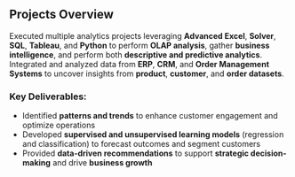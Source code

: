 ## Projects Overview

Executed multiple analytics projects leveraging **Advanced Excel**, **Solver**, **SQL**, **Tableau**, and **Python** to perform **OLAP analysis**, gather **business intelligence**, and perform both **descriptive and predictive analytics**. Integrated and analyzed data from **ERP**, **CRM**, and **Order Management Systems** to uncover insights from **product**, **customer**, and **order datasets**.

### Key Deliverables:
- Identified **patterns and trends** to enhance customer engagement and optimize operations  
- Developed **supervised and unsupervised learning models** (regression and classification) to forecast outcomes and segment customers  
- Provided **data-driven recommendations** to support **strategic decision-making** and drive **business growth**
